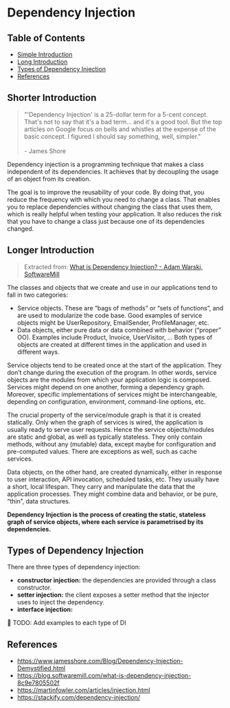 # Dependency Injection <!-- omit in toc -->

## Table of Contents <!-- omit in toc -->
- [Simple Introduction](#simpler-introduction)
- [Long Introduction](#longer-introduction)
- [Types of Dependency Injection](#types-of-dependency-injection)
- [References](#references)

## Shorter Introduction

>"'Dependency Injection' is a 25-dollar term for a 5-cent concept. That's not to say that it's a bad term... and it's a good tool. But the top articles on Google focus on bells and whistles at the expense of the basic concept. I figured I should say something, well, simpler." <br><br> - James Shore

Dependency injection is a programming technique that makes a class independent of its dependencies. It achieves that by decoupling the usage of an object from its creation.

The goal is to improve the reusability of your code. By doing that, you reduce the frequency with which you need to change a class. That enables you to replace dependencies without changing the class that uses them, which is really helpful when testing your application. It also reduces the risk that you have to change a class just because one of its dependencies changed.

## Longer Introduction

> Extracted from: [What is Dependency Injection? - Adam Warski, SoftwareMill](https://blog.softwaremill.com/what-is-dependency-injection-8c9e7805502f)

The classes and objects that we create and use in our applications tend to fall in two categories:

* Service objects. These are “bags of methods” or “sets of functions”, and are used to modularize the code base. Good examples of service objects might be UserRepository, EmailSender, ProfileManager, etc.
* Data objects, either pure data or data combined with behavior (“proper” OO). Examples include Product, Invoice, UserVisitor, …
Both types of objects are created at different times in the application and used in different ways.

Service objects tend to be created once at the start of the application. They don’t change during the execution of the program. In other words, service objects are the modules from which your application logic is composed. Services might depend on one another, forming a dependency graph. Moreover, specific implementations of services might be interchangeable, depending on configuration, environment, command-line options, etc.

The crucial property of the service/module graph is that it is created statically. Only when the graph of services is wired, the application is usually ready to serve user requests. Hence the service objects/modules are static and global, as well as typically stateless. They only contain methods, without any (mutable) data, except maybe for configuration and pre-computed values. There are exceptions as well, such as cache services.

Data objects, on the other hand, are created dynamically, either in response to user interaction, API invocation, scheduled tasks, etc. They usually have a short, local lifespan. They carry and manipulate the data that the application processes. They might combine data and behavior, or be pure, “thin”, data structures.

**Dependency Injection is the process of creating the static, stateless graph of service objects, where each service is parametrised by its dependencies.**

## Types of Dependency Injection

There are three types of dependency injection:

- **constructor injection:** the dependencies are provided through a class constructor.
- **setter injection:** the client exposes a setter method that the injector uses to inject the dependency.
- **interface injection:** 

:pushpin: TODO: Add examples to each type of DI

## References

* https://www.jamesshore.com/Blog/Dependency-Injection-Demystified.html
* https://blog.softwaremill.com/what-is-dependency-injection-8c9e7805502f
* https://martinfowler.com/articles/injection.html
* https://stackify.com/dependency-injection/
